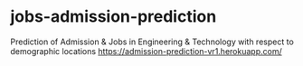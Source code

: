 # jobs-admission-prediction
Prediction of Admission &amp; Jobs in Engineering &amp; Technology with respect to demographic locations
https://admission-prediction-vr1.herokuapp.com/

